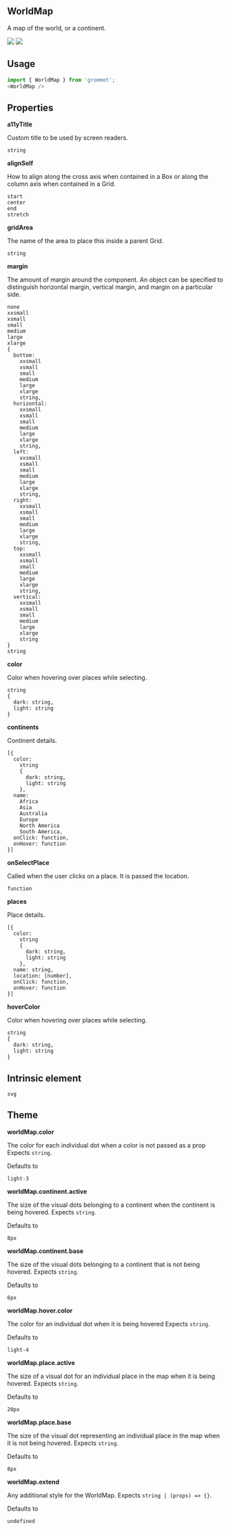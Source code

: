 ## WorldMap
A map of the world, or a continent.

[![](https://cdn-images-1.medium.com/fit/c/120/120/1*TD1P0HtIH9zF0UEH28zYtw.png)](https://storybook.grommet.io/?selectedKind=WorldMap&full=0&addons=0&stories=1&panelRight=0) [![](https://codesandbox.io/static/img/play-codesandbox.svg)](https://codesandbox.io/s/github/grommet/grommet-sandbox?initialpath=worldmap&module=%2Fsrc%2FWorldMap.js)
## Usage

```javascript
import { WorldMap } from 'grommet';
<WorldMap />
```

## Properties

**a11yTitle**

Custom title to be used by screen readers.

```
string
```

**alignSelf**

How to align along the cross axis when contained in
      a Box or along the column axis when contained in a Grid.

```
start
center
end
stretch
```

**gridArea**

The name of the area to place
    this inside a parent Grid.

```
string
```

**margin**

The amount of margin around the component. An object can
    be specified to distinguish horizontal margin, vertical margin, and
    margin on a particular side.

```
none
xxsmall
xsmall
small
medium
large
xlarge
{
  bottom: 
    xxsmall
    xsmall
    small
    medium
    large
    xlarge
    string,
  horizontal: 
    xxsmall
    xsmall
    small
    medium
    large
    xlarge
    string,
  left: 
    xxsmall
    xsmall
    small
    medium
    large
    xlarge
    string,
  right: 
    xxsmall
    xsmall
    small
    medium
    large
    xlarge
    string,
  top: 
    xxsmall
    xsmall
    small
    medium
    large
    xlarge
    string,
  vertical: 
    xxsmall
    xsmall
    small
    medium
    large
    xlarge
    string
}
string
```

**color**

Color when hovering over places while selecting.

```
string
{
  dark: string,
  light: string
}
```

**continents**

Continent details.

```
[{
  color: 
    string
    {
      dark: string,
      light: string
    },
  name: 
    Africa
    Asia
    Australia
    Europe
    North America
    South America,
  onClick: function,
  onHover: function
}]
```

**onSelectPlace**

Called when the user clicks on a place.
        It is passed the location.

```
function
```

**places**

Place details.

```
[{
  color: 
    string
    {
      dark: string,
      light: string
    },
  name: string,
  location: [number],
  onClick: function,
  onHover: function
}]
```

**hoverColor**

Color when hovering over places while selecting.

```
string
{
  dark: string,
  light: string
}
```
  
## Intrinsic element

```
svg
```
## Theme
  
**worldMap.color**

The color for each individual dot when a color is not passed as a prop Expects `string`.

Defaults to

```
light-3
```

**worldMap.continent.active**

The size of the visual dots belonging to a continent when the
continent is being hovered. Expects `string`.

Defaults to

```
8px
```

**worldMap.continent.base**

The size of the visual dots belonging to a continent that is
not being hovered. Expects `string`.

Defaults to

```
6px
```

**worldMap.hover.color**

The color for an individual dot when it is being hovered Expects `string`.

Defaults to

```
light-4
```

**worldMap.place.active**

The size of a visual dot for an individual place in the map 
when it is being hovered. Expects `string`.

Defaults to

```
20px
```

**worldMap.place.base**

The size of the visual dot representing an individual place 
in the map when it is not being hovered. Expects `string`.

Defaults to

```
8px
```

**worldMap.extend**

Any additional style for the WorldMap. Expects `string | (props) => {}`.

Defaults to

```
undefined
```
